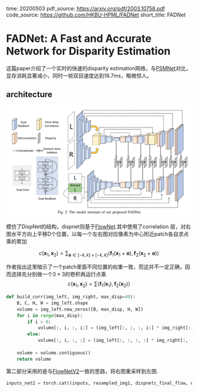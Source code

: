 time: 20200503
pdf_source: https://arxiv.org/pdf/2003.10758.pdf
code_source: https://github.com/HKBU-HPML/FADNet
short_title: FADNet
# FADNet: A Fast and Accurate Network for Disparity Estimation

这篇paper介绍了一个实时的快速的disparity estimation网络，与[PSMNet]对比，显存消耗显著减小，同时一帧双目速度达到18.7ms，略微惊人。

## architecture

![image](res/FADNet_arch.png)

模仿了DispNet的结构，dispnet则基于[FlowNet](flownet.md).其中使用了correlation 层，对右图水平方向上平移D个位置，以每一个左右图对应像素为中心附近patch各自求点乘的累加

$$c\left(\mathbf{x}_{1}, \mathbf{x}_{2}\right)=\sum_{\mathbf{o} \in[-k, k] \times[-k, k]}\left\langle\mathbf{f}_{1}\left(\mathbf{x}_{1}+\mathbf{o}\right), \mathbf{f}_{2}\left(\mathbf{x}_{2}+\mathbf{o}\right)\right\rangle$$

作者指出这里暗示了一个patch里面不同位置的权重一致，而这并不一定正确，因而选择先分别做一个$3\times3$的卷积再运行点乘
$$c\left(\mathbf{x}_{1}, \mathbf{x}_{2}\right)=\sum\left\langle\mathbf{f}_{1}\left(\mathbf{x}_{1}\right), \mathbf{f}_{2}\left(\mathbf{x}_{2}\right)\right\rangle$$


```python
def build_corr(img_left, img_right, max_disp=40):
    B, C, H, W = img_left.shape
    volume = img_left.new_zeros([B, max_disp, H, W])
    for i in range(max_disp):
        if i > 0:
            volume[:, i, :, i:] = (img_left[:, :, :, i:] * img_right[:, :, :, :-i]).mean(dim=1)
        else:
            volume[:, i, :, :] = (img_left[:, :, :, :] * img_right[:, :, :, :]).mean(dim=1)

    volume = volume.contiguous()
    return volume
```

第二部分采用的是与[FlowNetV2](flownet.md)一致的思路，将右图重采样到左图. 
```python
inputs_net2 = torch.cat((inputs, resampled_img1, dispnetc_final_flow, norm_diff_img0), dim = 1)
```




[PSMNet]:PSMNet.md